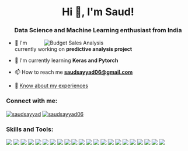 <!--
### Hi there 👋

I'm Saud!

You can also find me on [LinkedIn](https://www.linkedin.com/in/saudsayyad).




**saudsayyad/saudsayyad** is a ✨ _special_ ✨ repository because its `README.md` (this file) appears on your GitHub profile.

Here are some ideas to get you started:

- 🔭 I’m currently working on ...
- 🌱 I’m currently learning ...
- 👯 I’m looking to collaborate on ...
- 🤔 I’m looking for help with ...
- 💬 Ask me about ...
- 📫 How to reach me: ...
- 😄 Pronouns: ...
- ⚡ Fun fact: ...
--><h1 align="center">Hi 👋, I'm Saud!</h1>
<h3 align="center">Data Science and Machine Learning enthusiast from India</h3>


<img align="right" alt='Budget Sales Analysis ' width="400" src='https:&#47;&#47;public.tableau.com&#47;static&#47;images&#47;Bu&#47;BudgetSalesAnalysis&#47;BudgetSalesAnalysis&#47;1_rss.png' style='border: none' />


- 🔭 I'm currently working on **predictive analysis project**

- 🌱 I'm currently learning **Keras and Pytorch**

- 📫 How to reach me **saudsayyad06@gmail.com**

- 📄 [Know about my experiences](https://drive.google.com/file/d/1jjU2dTBJ9cR4yI5aijJ1jaUYCq6wpzVt/view?usp=sharing)

<h3 align="left">Connect with me:</h3>
<p align="left">
<a href="https://linkedin.com/in/saudsayyad" target="blank"><img align="center" src="https://raw.githubusercontent.com/rahuldkjain/github-profile-readme-generator/master/src/images/icons/Social/linked-in-alt.svg" alt="saudsayyad" height="30" width="40" /></a>
<a href="https://www.hackerrank.com/saudsayyad06" target="blank"><img align="center" src="https://raw.githubusercontent.com/rahuldkjain/github-profile-readme-generator/master/src/images/icons/Social/hackerrank.svg" alt="saudsayyad06" height="30" width="40" /></a>
</p>

<h3 align="left">Skills and Tools:</h3>


![](https://img.shields.io/badge/Code-Python-informational?style=flat&logo=python&logoColor=white&color=0FAEA4&labelColor=343633)
![](https://img.shields.io/badge/Code-C++-informational?style=flat&logo=cplusplus&logoColor=white&color=0FAEA4&labelColor=343633)
![](https://img.shields.io/badge/Code-C-informational?style=flat&logo=c&logoColor=white&color=0FAEA4&labelColor=343633)
![](https://img.shields.io/badge/Database-MySQL-informational?style=flat&logo=Mysql&logoColor=white&color=0FAEA4&labelColor=343633) 
![](https://img.shields.io/badge/Data_Science-informational?style=flat&logo=pyg&logoColor=white&color=0FAEA4&labelColor=343633)
![](https://img.shields.io/badge/Data_Analysis-informational?style=flat&logo=alwaysdata&logoColor=white&color=0FAEA4&labelColor=343633)
![](https://img.shields.io/badge/Machine_Learning-informational?style=flat&logo=pypi&logoColor=white&color=0FAEA4&labelColor=343633)
![](https://img.shields.io/badge/Data_Visualization-informational?style=flat&logo=googleanalytics&logoColor=white&color=0FAEA4&labelColor=343633)
![](https://img.shields.io/badge/Business_Intelligence-informational?style=flat&logo=powerbi&logoColor=white&color=0FAEA4&labelColor=343633)
![](https://img.shields.io/badge/ML-Pandas-informational?style=flat&logo=pandas&logoColor=white&color=0FAEA4&labelColor=343633)
![](https://img.shields.io/badge/ML-Numpy-informational?style=flat&logo=numpy&logoColor=white&color=0FAEA4&labelColor=343633)
![](https://img.shields.io/badge/ML-ScikitLearn-informational?style=flat&logo=scikitlearn&logoColor=white&color=0FAEA4&labelColor=343633)
![](https://img.shields.io/badge/Framework-Flask-informational?style=flat&logo=flask&logoColor=white&color=0FAEA4&labelColor=343633)
![](https://img.shields.io/badge/BI-Tableau-informational?style=flat&logo=tableau&logoColor=white&color=0FAEA4&labelColor=343633)
![](https://img.shields.io/badge/DataViz-Seaborn-informational?style=flat&logo=plotly&logoColor=white&color=0FAEA4&labelColor=343633)
![](https://img.shields.io/badge/DataViz-Plotly-informational?style=flat&logo=plotly&logoColor=white&color=0FAEA4&labelColor=343633)
![](https://img.shields.io/badge/DataViz-Matplolib-informational?style=flat&logo=plotly&logoColor=white&color=0FAEA4&labelColor=343633)
![](https://img.shields.io/badge/Linux-informational?style=flat&logo=linux&logoColor=white&color=0FAEA4&labelColor=343633)
![](https://img.shields.io/badge/DevOps-informational?style=flat&logo=azuredevops&logoColor=white&color=0FAEA4&labelColor=343633)
![](https://img.shields.io/badge/Jupyter_Notebok-informational?flat&logo=jupyter&logoColor=white&color=0FAEA4&labelColor=343633)
![](https://img.shields.io/badge/Statistics-informational?style=flat&logo=clyp&logoColor=white&color=0FAEA4&labelColor=343633)
![](https://img.shields.io/badge/Predictive_Analysis-informational?style=flat&logo=pytests&logoColor=white&color=0FAEA4&labelColor=343633)








<!--
<h3 align="left">Languages and Tools:</h3>
<p align="left">
    
    <a href="https://aws.amazon.com" target="_blank" rel="noreferrer"> <img src="https://raw.githubusercontent.com/devicons/devicon/master/icons/amazonwebservices/amazonwebservices-original-wordmark.svg" alt="aws" width="40" height="40"/> </a> 
    <a href="https://www.gnu.org/software/bash/" target="_blank" rel="noreferrer"> <img src="https://www.vectorlogo.zone/logos/gnu_bash/gnu_bash-icon.svg" alt="bash" width="40" height="40"/> </a> 
    <a href="https://www.cprogramming.com/" target="_blank" rel="noreferrer"> <img src="https://raw.githubusercontent.com/devicons/devicon/master/icons/c/c-original.svg" alt="c" width="40" height="40"/> </a> 
    <a href="https://www.w3schools.com/cpp/" target="_blank" rel="noreferrer"> <img src="https://raw.githubusercontent.com/devicons/devicon/master/icons/cplusplus/cplusplus-original.svg" alt="cplusplus" width="40" height="40"/> </a> 
    <a href="https://www.docker.com/" target="_blank" rel="noreferrer"> <img src="https://raw.githubusercontent.com/devicons/devicon/master/icons/docker/docker-original-wordmark.svg" alt="docker" width="40" height="40"/> </a> 
    <a href="https://flask.palletsprojects.com/" target="_blank" rel="noreferrer"> <img src="https://www.vectorlogo.zone/logos/pocoo_flask/pocoo_flask-icon.svg" alt="flask" width="40" height="40"/> </a> 
    <a href="https://git-scm.com/" target="_blank" rel="noreferrer"> <img src="https://www.vectorlogo.zone/logos/git-scm/git-scm-icon.svg" alt="git" width="40" height="40"/> </a> 
    <a href="https://www.linux.org/" target="_blank" rel="noreferrer"> <img src="https://raw.githubusercontent.com/devicons/devicon/master/icons/linux/linux-original.svg" alt="linux" width="40" height="40"/> </a> 
    <a href="https://www.mysql.com/" target="_blank" rel="noreferrer"> <img src="https://raw.githubusercontent.com/devicons/devicon/master/icons/mysql/mysql-original-wordmark.svg" alt="mysql" width="40" height="40"/> </a> 
    <a href="https://pandas.pydata.org/" target="_blank" rel="noreferrer"> <img src="https://raw.githubusercontent.com/devicons/devicon/2ae2a900d2f041da66e950e4d48052658d850630/icons/pandas/pandas-original.svg" alt="pandas" width="40" height="40"/> </a> 
    <a href="https://www.python.org" target="_blank" rel="noreferrer"> <img src="https://raw.githubusercontent.com/devicons/devicon/master/icons/python/python-original.svg" alt="python" width="40" height="40"/> </a> 
    <a href="https://scikit-learn.org/" target="_blank" rel="noreferrer"> <img src="https://upload.wikimedia.org/wikipedia/commons/0/05/Scikit_learn_logo_small.svg" alt="scikit_learn" width="40" height="40"/> </a> 
    <a href="https://seaborn.pydata.org/" target="_blank" rel="noreferrer"> <img src="https://seaborn.pydata.org/_images/logo-mark-lightbg.svg" alt="seaborn" width="40" height="40"/> </a> 
</p>
